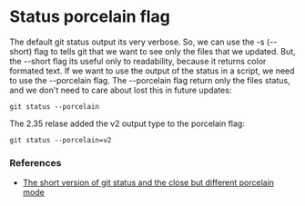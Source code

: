# Status porcelain flag

The default git status output its very verbose. So, we can use the -s (--short) flag to tells git that we want to see only the files that we updated. But, the --short flag its useful only to readability, because it returns color formated text. If we want to use the output of the status in a script, we need to use the --porcelain flag.
The --porcelain flag return only the files status, and we don't need to care about lost this in future updates:
```
git status --porcelain
```
The 2.35 relase added the v2 output type to the porcelain flag:
```
git status --porcelain=v2
```

### References
- [The short version of git status and the close but different porcelain mode](https://www.stefanjudis.com/today-i-learned/the-short-version-of-git-status-and-the-close-but-different-porcelain-mode/)
